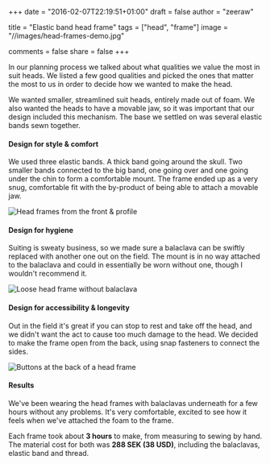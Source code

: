 +++
date = "2016-02-07T22:19:51+01:00"
draft = false
author = "zeeraw"

title = "Elastic band head frame"
tags = ["head", "frame"]
image = "//images/head-frames-demo.jpg"

comments = false
share = false
+++

In our planning process we talked about what qualities we value the most in suit heads.
We listed a few good qualities and picked the ones that matter the most to us in order to decide how we wanted to make the head.

We wanted smaller, streamlined suit heads, entirely made out of foam.
We also wanted the heads to have a movable jaw, so it was important that our design included this mechanism.
The base we settled on was several elastic bands sewn together.

#### Design for style & comfort
We used three elastic bands.
A thick band going around the skull.
Two smaller bands connected to the big band, one going over and one going under the chin to form a comfortable mount.
The frame ended up as a very snug, comfortable fit with the by-product of being able to attach a movable jaw.

![Head frames from the front & profile](/images/head-frames-front-and-profile.jpg)

#### Design for hygiene
Suiting is sweaty business, so we made sure a balaclava can be swiftly replaced with another one out on the field.
The mount is in no way attached to the balaclava and could in essentially be worn without one, though I wouldn't recommend it.

![Loose head frame without balaclava](/images/head-frame-loose.jpg)

#### Design for accessibility & longevity
Out in the field it's great if you can stop to rest and take off the head, and we didn't want the act to cause too much damage to the head.
We decided to make the frame open from the back, using snap fasteners to connect the sides.

![Buttons at the back of a head frame](/images/head-frame-unbuttoned.jpg)

#### Results
We've been wearing the head frames with balaclavas underneath for a few hours without any problems.
It's very comfortable, excited to see how it feels when we've attached the foam to the frame.

Each frame took about **3 hours** to make, from measuring to sewing by hand.
The material cost for both was **288 SEK (38 USD)**, including the balaclavas, elastic band and thread.
